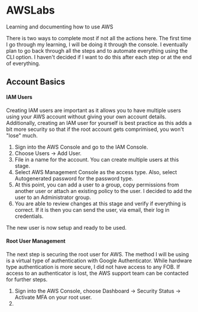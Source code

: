 # AWSLabs
Learning and documenting how to use AWS

There is two ways to complete most if not all the actions here. The first time I go through my learning, I will be doing it through the console. I eventually plan to go back through all the steps and to automate everything using the CLI option. I haven't decided if I want to do this after each step or at the end of everything.

## Account Basics

#### IAM Users

Creating IAM users are important as it allows you to have multiple users using your AWS account without giving your own account details. Additionally, creating an IAM user for yourself is best practice as this adds a bit more security so that if the root account gets comprimised, you won't "lose" much.

1) Sign into the AWS Console and go to the IAM Console.
2) Choose Users -> Add User.
3) File in a name for the account. You can create multiple users at this stage.
4) Select AWS Management Console as the access type. Also, select Autogenerated password for the password type.
5) At this point, you can add a user to a group, copy permissions from another user or attach an existing policy to the user. I decided to add the user to an Administrator group.
6) You are able to review changes at this stage and verify if everything is correct. If it is then you can send the user, via email, their log in credentials.

The new user is now setup and ready to be used.

#### Root User Management

The next step is securing the root user for AWS. The method I will be using is a virtual type of authentication with Google Authenticator. While hardware type authentication is more secure, I did not have access to any FOB. If access to an authenticator is lost, the AWS support team can be contacted for further steps.

1) Sign into the AWS Console, choose Dashboard -> Security Status -> Activate MFA on your root user.
2) 
